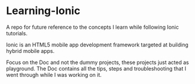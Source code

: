 # Learning-Ionic
A repo for future reference to the concepts I learn while following Ionic tutorials.

Ionic is an HTML5 mobile app development framework targeted at building hybrid mobile apps.


Focus on the Doc and not the dummy projects, these projects just acted as playground.
The Doc contains all the tips, steps and troubleshooting that I went through while I was working on it.
